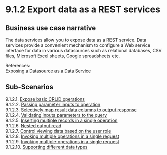 # 9.1.2 Export data as a REST services

## Business use case narrative

The data services allow you to expose data as a REST service. Data services provide a convenient mechanism to configure
a Web service interface for data in various datasources such as relational databases, CSV files, Microsoft Excel sheets, 
Google spreadsheets etc.

References:  
[Exposing a Datasource as a Data Service](https://docs.wso2.com/display/EI640/Exposing+a+Datasource+as+a+Data+Service)


## Sub-Scenarios

9.1.2.1. [Expose basic CRUD operations](9.1.2.1-Expose-basic-CRUD-operations)  
9.1.2.2. [Passing parameter inputs to operation](9.1.2.2-Passing-parameter-inputs-to-operation)  
9.1.2.3. [Selectively map result data columns to output response](9.1.2.3-Selectively-map-result-data-columns-to-output-response)   
9.1.2.4. [Validating inputs parameters to the query](9.1.2.4-Validating-inputs-parameters-to-the-query)   
9.1.2.5. [Inserting multiple records in a single operation](9.1.2.5-Inserting-multiple-records-in-a-single-operation)  
9.1.2.6. [Nested output read](9.1.2.6-Nested-output-read)   
9.1.2.7. [Control viewing data based on the user role](9.1.2.7-Control-viewing-data-based-on-the-user-role)  
9.1.2.8. [Invoking multiple operations in a single request](9.1.2.8-Invoking-multiple-operations-in-a-single-request)  
9.1.2.9. [Invoking multiple operations in a single request](9.1.2.9-Passing-default-values-for-parameters-where-values-are-not-defined-in-the-request)  
9.1.2.10. [Supporting different data types](9.1.2.10-Supporting-different-data-types)